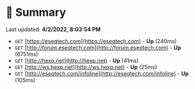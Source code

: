 # 📖 Summary
Last updated: **4/2/2022, 8:03:54 PM**

- `GET` [https://eseqtech.com](https://eseqtech.com) - **Up** (240ms)
- `GET` [http://forum.eseqtech.com](http://forum.eseqtech.com) - **Up** (6751ms)
- `GET` [http://hexp.net](http://hexp.net) - **Up** (41ms)
- `GET` [http://ws.hexp.net](http://ws.hexp.net) - **Up** (25ms)
- `GET` [http://eseqtech.com/infoline](http://eseqtech.com/infoline) - **Up** (105ms)
